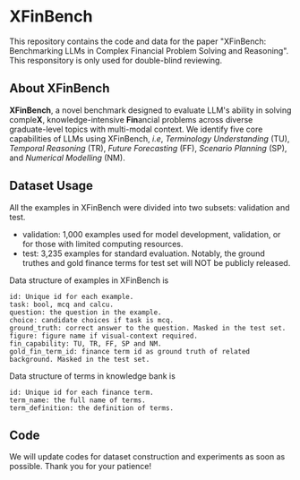 # XFinBench

This repository contains the code and data for the paper "XFinBench: Benchmarking LLMs in Complex Financial Problem Solving and Reasoning". This responsitory is only used for double-blind reviewing. 

## About XFinBench

**XFinBench**, a novel benchmark designed to evaluate LLM's ability in solving comple**X**, knowledge-intensive **Fin**ancial problems across diverse graduate-level topics with multi-modal context. We identify five core capabilities of LLMs using XFinBench, _i.e_, _Terminology Understanding_ (TU), _Temporal Reasoning_ (TR), _Future Forecasting_ (FF), _Scenario Planning_ (SP), and _Numerical Modelling_ (NM).

## Dataset Usage

All the examples in XFinBench were divided into two subsets: validation and test.

* validation: 1,000 examples used for model development, validation, or for those with limited computing resources.
* test: 3,235 examples for standard evaluation. Notably, the ground truthes and gold finance terms for test set will NOT be publicly released.

Data structure of examples in XFinBench is
```
id: Unique id for each example.
task: bool, mcq and calcu.
question: the question in the example.
choice: candidate choices if task is mcq.
ground_truth: correct answer to the question. Masked in the test set.
figure: figure name if visual-context required.
fin_capability: TU, TR, FF, SP and NM.
gold_fin_term_id: finance term id as ground truth of related background. Masked in the test set.
```

Data structure of terms in knowledge bank is
```
id: Unique id for each finance term.
term_name: the full name of terms.
term_definition: the definition of terms.
```

## Code

We will update codes for dataset construction and experiments as soon as possible. Thank you for your patience!

